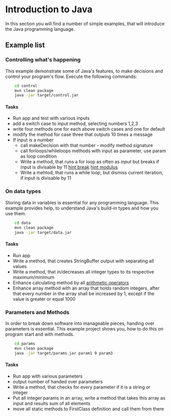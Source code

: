# Introduction to Java

In this section you will find a number of simple examples, that will introduce the Java programming language.

## Example list

### Controlling what's happening
This example demonstrate some of Java's features, to make decisions and control your program's flow. Execute the following commands:
```bash
    cd control
    mvn clean package
    java -jar target/control.jar
```

#### Tasks
 * Run app and test with various inputs
 * add a switch case to input method, selecting numbers 1,2,3
 * write four methods one for each above switch cases and one for default
 * modify the method for case three that outputs 10 times a message
 * If input is a number
    * call makeDecision with that number - modify method signature
    * call forloops/whileloops methods with input as parameter, use param as loop condition
    * Write a method, that runs a for loop as often as _input_ but breaks if input is divisable by 11 [hint break](https://www.w3schools.com/java/java_break.asp) [hint modulus](https://www.w3schools.com/java/java_operators.asp)
    * Write a mehtod, that runs a while loop, but dismiss current iteration, if input is divisable by 11

### On data types
Storing data in variables is essential for any programming language. This example provides help, to understand Java's build-in types and how you use them.
```bash
    cd data
    mvn clean package
    java -jar target/data.jar
```

#### Tasks
 * Run app
 * Write a method, that creates StringBuffer output with separating all values
 * Write a method, that in/decreases all integer types to its respective maximum/minimum
 * Enhance calculating method by all [arithmetic operators](https://www.w3schools.com/java/java_operators.asp)
 * Enhance array method with an array that holds random integers, after that every number in the array shall be increased by 1, except if the value is greater or equal 1000

### Parameters and Methods
In order to break down software into manageable pieces, handing over parameters is essential. This example project shows you, how to do this on program start and with methods.
```bash
    cd params
    mvn clean package
    java -jar target/params.jar param1 9 param3
```

#### Tasks
 * Run app with various parameters
 * output number of handed over parameters
 * Write a method, that checks for every parameter if it is a string or integer
 * Put all integer params in an array, write a method that takes this array as input and results sum of all elements
 * move all static methods to FirstClass definition and call them from there
